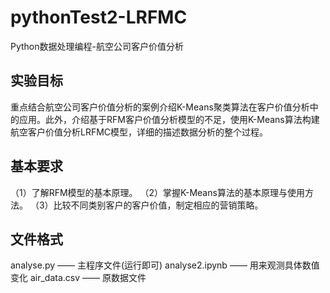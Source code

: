 # pythonTest2-LRFMC
Python数据处理编程-航空公司客户价值分析

## 实验目标
重点结合航空公司客户价值分析的案例介绍K-Means聚类算法在客户价值分析中的应用。此外，介绍基于RFM客户价值分析模型的不足，使用K-Means算法构建航空客户价值分析LRFMC模型，详细的描述数据分析的整个过程。

## 基本要求
（1）了解RFM模型的基本原理。
（2）掌握K-Means算法的基本原理与使用方法。
（3）比较不同类别客户的客户价值，制定相应的营销策略。

## 文件格式
analyse.py —— 主程序文件(运行即可)
analyse2.ipynb —— 用来观测具体数值变化
air_data.csv —— 原数据文件
